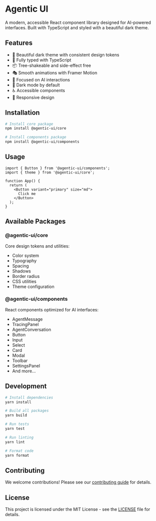 # Agentic UI

A modern, accessible React component library designed for AI-powered interfaces. Built with TypeScript and styled with a beautiful dark theme.

## Features

- 🎨 Beautiful dark theme with consistent design tokens
- 🔧 Fully typed with TypeScript
- 📦 Tree-shakeable and side-effect free
- 🎭 Smooth animations with Framer Motion
- 🎯 Focused on AI interactions
- 🌙 Dark mode by default
- ♿️ Accessible components
- 📱 Responsive design

## Installation

```bash
# Install core package
npm install @agentic-ui/core

# Install components package
npm install @agentic-ui/components
```

## Usage

```tsx
import { Button } from '@agentic-ui/components';
import { theme } from '@agentic-ui/core';

function App() {
  return (
    <Button variant="primary" size="md">
      Click me
    </Button>
  );
}
```

## Available Packages

### @agentic-ui/core

Core design tokens and utilities:
- Color system
- Typography
- Spacing
- Shadows
- Border radius
- CSS utilities
- Theme configuration

### @agentic-ui/components

React components optimized for AI interfaces:
- AgentMessage
- TracingPanel
- AgentConversation
- Button
- Input
- Select
- Card
- Modal
- Toolbar
- SettingsPanel
- And more...

## Development

```bash
# Install dependencies
yarn install

# Build all packages
yarn build

# Run tests
yarn test

# Run linting
yarn lint

# Format code
yarn format
```

## Contributing

We welcome contributions! Please see our [contributing guide](CONTRIBUTING.md) for details.

## License

This project is licensed under the MIT License - see the [LICENSE](LICENSE) file for details.
